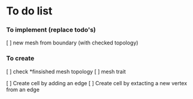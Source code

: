 # To do list
### To implement (replace todo's)
[ ] new mesh from boundary (with checked topology)

### To create
[ ] check *finsished mesh topology
[ ] mesh trait

[ ] Create cell by adding an edge
[ ] Create cell by extacting a new vertex from an edge
